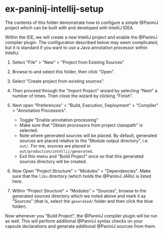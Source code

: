 # ex-paninij-intellij-setup

The contents of this folder demonstrate how to configure a simple @PaniniJ
project which can be built with and developed with IntelliJ IDEA.

Within the IDE, we will create a new IntelliJ project and enable the @PaniniJ
compiler plugin. The configuration described below may seem complicated, but
it is standard if you want to use a Java annotation processor within IntelliJ.

1. Select "File" > "New" > "Project from Existing Sources"

2. Browse to and select this folder, then click "Open".

3. Select "Create project from existing sources".

4. Then proceed through the "Import Project" wizard by selecting "Next" a number
   of times. Then close the wizard by clicking "Finish".

5. Next open "Preferences" > "Build, Execution, Deployment" > "Compiler" >
   "Annotation Processors".
    - Toggle "Enable annotation processing"
    - Make sure that "Obtain processors from project classpath" is selected.
    - Note where generated sources will be placed. By default, generated
      sources are placed relative to the "Module output directory", i.e. `out/`.
      For me, sources are placed in `out/production/intellij/generated`.
    - Exit this menu and "Build Project" once so that this generated sources
      directory will be created.

6. Now Open "Project Structure" > "Modules" > "Dependencies". Make
   sure that the `libs` directory (which holds the @PaniniJ JARs) is listed
   here.

7. Within "Project Structure" > "Modules" > "Sources", browse to the
   generated sources directory which we noted above and mark it as "Sources"
   (that is, select the `generated/` folder and then click the blue folder).

Now whenever you "Build Project", the @PaniniJ compiler plugin will be run as
well. This will perform additional @PaniniJ syntax checks on your capsule
declarations and generate additional @PaniniJ sources from them.
